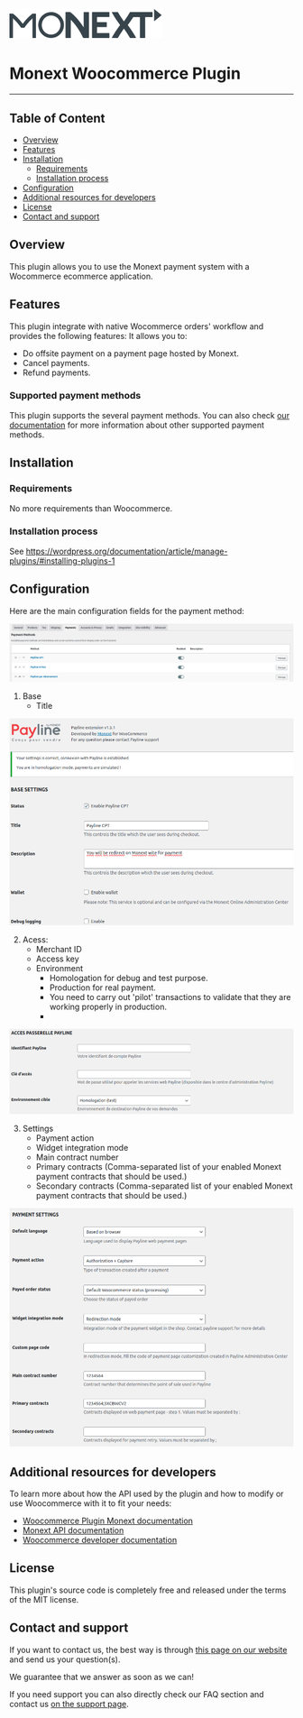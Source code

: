 # [![Monext Logo](doc/logo-monext.svg)](https://www.monext.fr/)

# Monext Woocommerce Plugin

----

## Table of Content

* [Overview](#overview)
* [Features](#features)
* [Installation](#installation)
    * [Requirements](#requirements)
    * [Installation process](#installation-process)
* [Configuration](#configuration)
* [Additional resources for developers](#additional-resources-for-developers)
* [License](#license)
* [Contact and support](#contact-and-support)

## Overview

This plugin allows you to use the Monext payment system with a Wocommerce ecommerce application.


## Features

This plugin integrate with native Wocommerce orders' workflow and provides the following features:
It allows you to:
* Do offsite payment on a payment page hosted by Monext.
* Cancel payments.
* Refund payments.

### Supported payment methods

This plugin supports the several payment methods.
You can also check [our documentation](https://docs.monext.fr/display/DT/Payment+Method) for more information about other supported payment methods.

## Installation

### Requirements

No more requirements than Woocommerce.

### Installation process

See https://wordpress.org/documentation/article/manage-plugins/#installing-plugins-1

## Configuration

Here are the main configuration fields for the payment method:

![Screenshot showing payment method configuration in backoffice](doc/config.png)

1. Base
    * Title

![Screenshot showing payment method configuration in backoffice](doc/config_base.png)

2. Acess:
    * Merchant ID
    * Access key
    * Environment
        * Homologation for debug and test purpose.
        * Production for real payment.
        * You need to carry out 'pilot' transactions to validate that they are working properly in production.
        *
![Screenshot showing payment method configuration in backoffice](doc/config_access.png)

3. Settings
    * Payment action
    * Widget integration mode
    * Main contract number
    * Primary contracts (Comma-separated list of your enabled Monext payment contracts that should be used.)
    * Secondary contracts (Comma-separated list of your enabled Monext payment contracts that should be used.)

![Screenshot showing payment method configuration in backoffice](doc/config_settings.png)


## Additional resources for developers

To learn more about how the API used by the plugin and how to modify or use Woocommerce with it to fit your needs:
* [Woocommerce Plugin Monext documentation](https://docs.monext.fr/display/DT/WooCommerce+Plugin)
* [Monext API documentation](https://api-docs.retail.monext.com/reference/getting-started-with-your-api)
* [Woocommerce developer documentation](https://developer.woocommerce.com/)

## License

This plugin's source code is completely free and released under the terms of the MIT license.

## Contact and support

If you want to contact us, the best way is through [this page on our website](https://www.monext.fr/gardons-le-contact) and send us your question(s).

We guarantee that we answer as soon as we can!

If you need support you can also directly check our FAQ section and contact us [on the support page](https://support.payline.com/hc/fr).